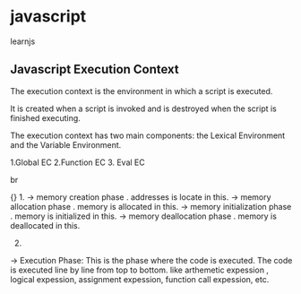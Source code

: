 # javascript
learnjs

<h2> Javascript Execution Context </h2>
<p> The execution context is the environment in which a script is executed.</p>
<p> It is created when a script is invoked and is destroyed when the script is finished executing.</p>
<p> The execution context has two main components: the Lexical Environment and the Variable Environment.</p>
<p>
1.Global EC
2.Function EC
3. Eval EC
</p>br

{} 
1.
-> memory creation phase . addresses is locate in this.
-> memory allocation phase . memory is allocated in this.
-> memory initialization phase . memory is initialized in this.
-> memory deallocation phase . memory is deallocated in this.

2.
-> Execution Phase: This is the phase where the code is executed. The code is executed line by line from top to bottom.  like arthemetic expession , logical expession, assignment expession, function call expession, etc.


